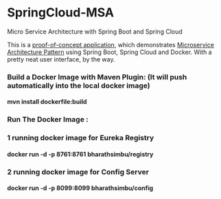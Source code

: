 # SpringCloud-MSA
Micro Service Architecture with Spring Boot and Spring Cloud

This is a [proof-of-concept application](https://jsoftgroup.wordpress.com/2017/05/09/micro-service-using-spring-cloud-and-netflix-oss/), which demonstrates [Microservice Architecture Pattern](http://martinfowler.com/microservices/) using Spring Boot, Spring Cloud and Docker.
With a pretty neat user interface, by the way.

### Build a Docker Image with Maven Plugin: (It will push automatically into the local docker image)

#### mvn install dockerfile:build

### Run The Docker Image :

### 1 running docker image for Eureka Registry
#### docker run -d -p 8761:8761 bharathsimbu/registry

### 2 running docker image for Config Server
#### docker run -d -p 8099:8099 bharathsimbu/config
